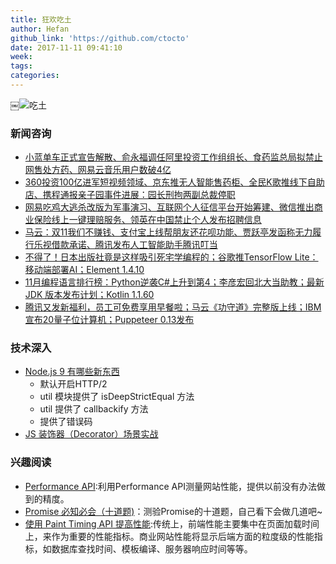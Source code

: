 ```yaml
---
title: 狂欢吃土
author: Hefan
github_link: 'https://github.com/ctocto'
date: 2017-11-11 09:41:10
week:
tags:
categories:
---
```

￼![吃土](http://chuantu.biz/t6/142/1510796558x2890173729.jpg)
### 新闻咨询

- [小蓝单车正式宣告解散、俞永福调任阿里投资工作组组长、食药监总局拟禁止网售处方药、网易云音乐用户数破4亿](https://mp.weixin.qq.com/s?__biz=MjM5NjAzNDQ4MA==&mid=2651790147&idx=1&sn=119fad2e592a570fc66dbcedb38bdebd&chksm=bd14d99c8a63508a23e8fdbff37799d8530e4859d8dcf378ef7e6c8bedf32a3805dee501b938&scene=38#wechat_redirect)
- [360投资100亿进军短视频领域、京东推无人智能售药柜、全民K歌推线下自助店、携程通报亲子园事件进展：园长刑拘两副总裁停职](https://mp.weixin.qq.com/s?__biz=MjM5NjAzNDQ4MA==&mid=2651790143&idx=1&sn=72c822389791680c10f7fe879b15da48&chksm=bd14d9e08a6350f6b62a68794f81272b361b9c83801b11d48ae9f8e87c893b18ab46ddb8ae9b&scene=38#wechat_redirect)
- [网易吃鸡大逃杀改版为军事演习、互联网个人征信平台开始筹建、微信推出商业保险线上一键理赔服务、领英在中国禁止个人发布招聘信息](https://mp.weixin.qq.com/s?__biz=MjM5NjAzNDQ4MA==&mid=2651790139&idx=1&sn=2cb0c2766fff0e451e1325bc27a5aedb&chksm=bd14d9e48a6350f21ed2be578c118b2e3d35d450a9cddcf65eb0ed1e129469c436062393cb81&scene=38#wechat_redirect)
- [马云：双11我们不赚钱、支付宝上线帮朋友还花呗功能、贾跃亭发函称无力履行乐视借款承诺、腾讯发布人工智能助手腾讯叮当](https://mp.weixin.qq.com/s?__biz=MjM5NjAzNDQ4MA==&mid=2651790135&idx=1&sn=54c4dd682e49a22f17b3e652315af901&chksm=bd14d9e88a6350fe87db73819acfb5318384eb5bc3db415f4ffd66c749b5dcc4afbdc4095f7b&scene=38#wechat_redirect)
- [不得了！日本出版社竟是这样吸引死宅学编程的；谷歌推TensorFlow Lite：移动端部署AI；Element 1.4.10](https://mp.weixin.qq.com/s?__biz=MzIxNDEzMjQwNw==&mid=2648948084&idx=1&sn=8d42019bb4d36b5fa25289ab102daca9&chksm=8fbb2eacb8cca7ba052abf3515e44e660a80acb350195994184d973487e5b759bbf8652cd9ab&scene=38#wechat_redirect)
- [11月编程语言排行榜：Python逆袭C#上升到第4；李彦宏回北大当助教；最新JDK 版本发布计划；Kotlin 1.1.60](https://mp.weixin.qq.com/s?__biz=MzIxNDEzMjQwNw==&mid=2648948074&idx=1&sn=a08ad1d396b7738a005768920e75ab5b&chksm=8fbb2eb2b8cca7a433d4c0c552accac73f6b5f0e86fde59f5505aca26d80fd111652889c7bae&scene=38#wechat_redirect)
- [腾讯又发新福利，员工可免费享用早餐啦；马云《功守道》完整版上线；IBM宣布20量子位计算机；Puppeteer 0.13发布](https://mp.weixin.qq.com/s?__biz=MzIxNDEzMjQwNw==&mid=2648948067&idx=1&sn=3fd4d35b0268f073fd5ad034c58cdccb&chksm=8fbb2ebbb8cca7adf6bf445f74b0c6bb299ffa0699647a7da7d07e7632057ceb5975f0478bdb&scene=38#wechat_redirect)

### 技术深入

- [Node.js 9 有哪些新东西](https://zhuanlan.zhihu.com/p/30899810)
  - 默认开启HTTP/2
  - util 模块提供了 isDeepStrictEqual 方法
  - util 提供了 callbackify 方法
  - 提供了错误码
- [JS 装饰器（Decorator）场景实战](https://juejin.im/post/59f1c484f265da431c6f8940?utm_source=wechat)

### 兴趣阅读

- [Performance API](http://javascript.ruanyifeng.com/bom/performance.html):利用Performance API测量网站性能，提供以前没有办法做到的精度。
- [Promise 必知必会（十道题)](https://cnodejs.org/topic/5a014cbe235953e84e47d543)：测验Promise的十道题，自己看下会做几道吧~
- [使用 Paint Timing API 提高性能](https://zhuanlan.zhihu.com/p/30389490?utm_medium=social&amp;utm_source=wechat_session):传统上，前端性能主要集中在页面加载时间上，来作为重要的性能指标。商业网站性能将显示后端方面的粒度级的性能指标，如数据库查找时间、模板编译、服务器响应时间等等。

